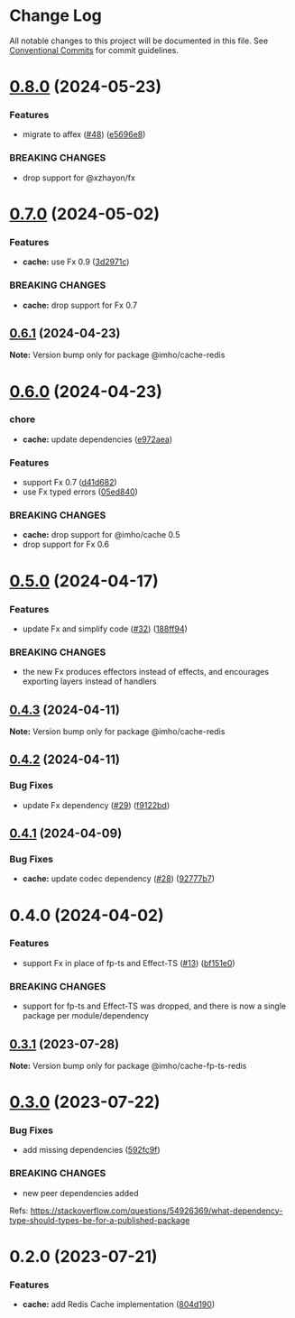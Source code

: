 # Change Log

All notable changes to this project will be documented in this file.
See [Conventional Commits](https://conventionalcommits.org) for commit guidelines.

# [0.8.0](https://github.com/xzhayon/imho/compare/@imho/cache-redis@0.7.0...@imho/cache-redis@0.8.0) (2024-05-23)


### Features

* migrate to affex ([#48](https://github.com/xzhayon/imho/issues/48)) ([e5696e8](https://github.com/xzhayon/imho/commit/e5696e80877e81122fa385a92a23a59383b422f7))


### BREAKING CHANGES

* drop support for @xzhayon/fx





# [0.7.0](https://github.com/xzhavilla/imho/compare/@imho/cache-redis@0.6.1...@imho/cache-redis@0.7.0) (2024-05-02)


### Features

* **cache:** use Fx 0.9 ([3d2971c](https://github.com/xzhavilla/imho/commit/3d2971c7f6387d6a6e6038bc21f542e5bb9757cb))


### BREAKING CHANGES

* **cache:** drop support for Fx 0.7





## [0.6.1](https://github.com/xzhavilla/imho/compare/@imho/cache-redis@0.6.0...@imho/cache-redis@0.6.1) (2024-04-23)

**Note:** Version bump only for package @imho/cache-redis





# [0.6.0](https://github.com/xzhavilla/imho/compare/@imho/cache-redis@0.5.0...@imho/cache-redis@0.6.0) (2024-04-23)


### chore

* **cache:** update dependencies ([e972aea](https://github.com/xzhavilla/imho/commit/e972aea43e84284d59edc6c4a31ee84f5113edb9))


### Features

* support Fx 0.7 ([d41d682](https://github.com/xzhavilla/imho/commit/d41d6825478b88edbdca9ce0bb28d8539fc45ac2))
* use Fx typed errors ([05ed840](https://github.com/xzhavilla/imho/commit/05ed840d4b554a872900f366feed74dd1fe0e484))


### BREAKING CHANGES

* **cache:** drop support for @imho/cache 0.5
* drop support for Fx 0.6





# [0.5.0](https://github.com/xzhavilla/imho/compare/@imho/cache-redis@0.4.3...@imho/cache-redis@0.5.0) (2024-04-17)


### Features

* update Fx and simplify code ([#32](https://github.com/xzhavilla/imho/issues/32)) ([188ff94](https://github.com/xzhavilla/imho/commit/188ff94fd351eff643c9a119ce1ba017f8ad3dc5))


### BREAKING CHANGES

* the new Fx produces effectors instead of effects, and encourages exporting layers instead of handlers





## [0.4.3](https://github.com/xzhavilla/imho/compare/@imho/cache-redis@0.4.2...@imho/cache-redis@0.4.3) (2024-04-11)

**Note:** Version bump only for package @imho/cache-redis





## [0.4.2](https://github.com/xzhavilla/imho/compare/@imho/cache-redis@0.4.1...@imho/cache-redis@0.4.2) (2024-04-11)


### Bug Fixes

* update Fx dependency ([#29](https://github.com/xzhavilla/imho/issues/29)) ([f9122bd](https://github.com/xzhavilla/imho/commit/f9122bd0d179cb2fa84c33612d0704c789b7f4b5))





## [0.4.1](https://github.com/xzhavilla/imho/compare/@imho/cache-redis@0.4.0...@imho/cache-redis@0.4.1) (2024-04-09)


### Bug Fixes

* **cache:** update codec dependency ([#28](https://github.com/xzhavilla/imho/issues/28)) ([92777b7](https://github.com/xzhavilla/imho/commit/92777b758047f77fe870d553eea653e5cf066b24))





# 0.4.0 (2024-04-02)


### Features

* support Fx in place of fp-ts and Effect-TS ([#13](https://github.com/xzhavilla/imho/issues/13)) ([bf151e0](https://github.com/xzhavilla/imho/commit/bf151e0d369a639b921eb9eb98727a6a85609f3d))


### BREAKING CHANGES

* support for fp-ts and Effect-TS was dropped, and there is now a single package per module/dependency





## [0.3.1](https://github.com/xzhavilla/imho/compare/@imho/cache-fp-ts-redis@0.3.0...@imho/cache-fp-ts-redis@0.3.1) (2023-07-28)

**Note:** Version bump only for package @imho/cache-fp-ts-redis





# [0.3.0](https://github.com/xzhavilla/imho/compare/@imho/cache-fp-ts-redis@0.2.0...@imho/cache-fp-ts-redis@0.3.0) (2023-07-22)


### Bug Fixes

* add missing dependencies ([592fc9f](https://github.com/xzhavilla/imho/commit/592fc9fe916394c22211a5f2d1e7b7cc644e401c))


### BREAKING CHANGES

* new peer dependencies added

Refs: https://stackoverflow.com/questions/54926369/what-dependency-type-should-types-be-for-a-published-package





# 0.2.0 (2023-07-21)


### Features

* **cache:** add Redis Cache implementation ([804d190](https://github.com/xzhavilla/imho/commit/804d19040de57074a8aa45edf6e945f9e80cc315))
